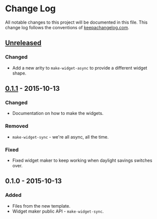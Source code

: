 # Change Log
All notable changes to this project will be documented in this file. This change log follows the conventions of [keepachangelog.com](http://keepachangelog.com/).

## [Unreleased][unreleased]
### Changed
- Add a new arity to `make-widget-async` to provide a different widget shape.

## [0.1.1] - 2015-10-13
### Changed
- Documentation on how to make the widgets.

### Removed
- `make-widget-sync` - we're all async, all the time.

### Fixed
- Fixed widget maker to keep working when daylight savings switches over.

## 0.1.0 - 2015-10-13
### Added
- Files from the new template.
- Widget maker public API - `make-widget-sync`.

[unreleased]: https://github.com/your-name/stroke-api/compare/0.1.1...HEAD
[0.1.1]: https://github.com/your-name/stroke-api/compare/0.1.0...0.1.1
